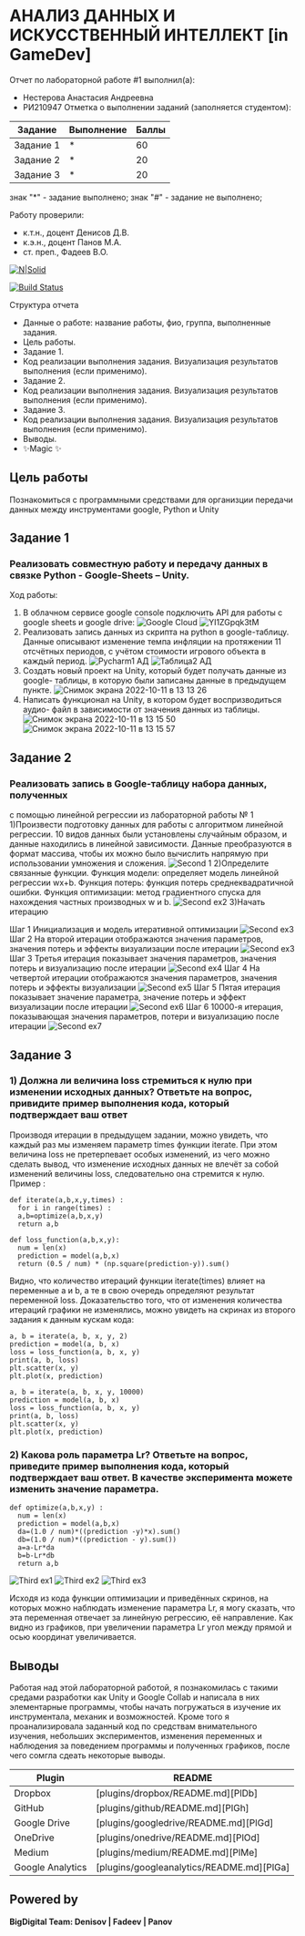 # АНАЛИЗ ДАННЫХ И ИСКУССТВЕННЫЙ ИНТЕЛЛЕКТ [in GameDev]
Отчет по лабораторной работе #1 выполнил(а):
- Нестерова Анастасия Андреевна
- РИ210947
Отметка о выполнении заданий (заполняется студентом):

| Задание | Выполнение | Баллы |
| ------ | ------ | ------ |
| Задание 1 | * | 60 |
| Задание 2 | * | 20 |
| Задание 3 | * | 20 |

знак "*" - задание выполнено; знак "#" - задание не выполнено;

Работу проверили:
- к.т.н., доцент Денисов Д.В.
- к.э.н., доцент Панов М.А.
- ст. преп., Фадеев В.О.

[![N|Solid](https://cldup.com/dTxpPi9lDf.thumb.png)](https://nodesource.com/products/nsolid)

[![Build Status](https://travis-ci.org/joemccann/dillinger.svg?branch=master)](https://travis-ci.org/joemccann/dillinger)

Структура отчета

- Данные о работе: название работы, фио, группа, выполненные задания.
- Цель работы.
- Задание 1.
- Код реализации выполнения задания. Визуализация результатов выполнения (если применимо).
- Задание 2.
- Код реализации выполнения задания. Визуализация результатов выполнения (если применимо).
- Задание 3.
- Код реализации выполнения задания. Визуализация результатов выполнения (если применимо).
- Выводы.
- ✨Magic ✨

## Цель работы
Познакомиться с программными средствами для организции
передачи данных между инструментами google, Python и Unity

## Задание 1
### Реализовать совместную работу и передачу данных в связке Python - Google-Sheets – Unity.
Ход работы:
1) В облачном сервисе google console подключить API для работы с google
sheets и google drive:
![Google Cloud](https://user-images.githubusercontent.com/43472988/194934859-945e14ea-8669-4745-867b-43ce43e28d9f.jpg)
![YI1ZGpqk3tM](https://user-images.githubusercontent.com/43472988/194936984-2f432d2f-32c0-4e83-965d-3d409247e931.jpg)
2) Реализовать запись данных из скрипта на python в google-таблицу. Данные
описывают изменение темпа инфляции на протяжении 11 отсчётных периодов, с
учётом стоимости игрового объекта в каждый период.
![Pycharm1 АД ](https://user-images.githubusercontent.com/43472988/194929651-66e92e5f-7bcf-4694-be9a-e4c8fc317aa6.jpg)
![Таблица2 АД](https://user-images.githubusercontent.com/43472988/194929658-a9508843-aa9c-4cbe-8553-059aae1a53d2.jpg)
3) Создать новый проект на Unity, который будет получать данные из google-
таблицы, в которую были записаны данные в предыдущем пункте.
![Снимок экрана 2022-10-11 в 13 13 26](https://user-images.githubusercontent.com/43472988/195036697-e52f36b5-721c-4409-bd97-f396e66d8797.png)
4) Написать функционал на Unity, в котором будет воспризводиться аудио-
файл в зависимости от значения данных из таблицы.
![Снимок экрана 2022-10-11 в 13 15 50](https://user-images.githubusercontent.com/43472988/195036718-d5154411-96d0-431b-bd59-111b3776933e.png)
![Снимок экрана 2022-10-11 в 13 15 57](https://user-images.githubusercontent.com/43472988/195036728-b6d8811e-3287-4946-9359-4c39227dc7ce.png)
## Задание 2
### Реализовать запись в Google-таблицу набора данных, полученных
с помощью линейной регрессии из лабораторной работы № 1
1)Произвести подготовку данных для работы с алгоритмом линейной регрессии. 10 видов данных были установлены случайным образом, и данные находились в линейной зависимости. Данные преобразуются в формат массива, чтобы их можно было вычислить напрямую при использовании умножения и сложения.
![Second 1](https://user-images.githubusercontent.com/43472988/191900528-d18e9e83-e2df-46ba-93ce-007dfb15396b.jpeg)
2)Определите связанные функции. Функция модели: определяет модель линейной регрессии wx+b. Функция потерь: функция потерь среднеквадратичной ошибки. Функция оптимизации: метод градиентного спуска для нахождения частных производных w и b.
![Second ex2](https://user-images.githubusercontent.com/43472988/192091453-23cc199e-0faf-451e-9b73-37d68705b130.jpg)
3)Начать итерацию
  
  Шаг 1 Инициализация и модель итеративной оптимизации
  ![Second ex3](https://user-images.githubusercontent.com/43472988/191902622-ff873825-3b72-4740-ad9c-2dc0e74b98da.jpg)
  Шаг 2 На второй итерации отображаются значения параметров, значения потерь и эффекты визуализации после итерации
  ![Second ex3](https://user-images.githubusercontent.com/43472988/192109714-15aeddb8-c120-4c64-bbd0-4ad4a43b8126.jpg)
  Шаг 3 Третья итерация показывает значения параметров, значения потерь и визуализацию после итерации
  ![Second ex4](https://user-images.githubusercontent.com/43472988/192109718-dafd79f3-40c1-4be8-819e-d9a28671bd50.jpg)
  Шаг 4 На четвертой итерации отображаются значения параметров, значения потерь и эффекты визуализации
  ![Second ex5](https://user-images.githubusercontent.com/43472988/192109736-a5130144-6e44-411a-addf-b4e8372b3df8.jpg)
  Шаг 5 Пятая итерация показывает значение параметра, значение потерь и эффект визуализации после итерации
  ![Second ex6](https://user-images.githubusercontent.com/43472988/192109756-6fc4ca46-2625-4bf4-9354-80564fcb66f7.jpg)
  Шаг 6 10000-я итерация, показывающая значения параметров, потери и визуализацию после итерации
  ![Second ex7](https://user-images.githubusercontent.com/43472988/192109766-f3ea3a9b-88b0-4276-b276-83c06f42b940.jpg)

## Задание 3 
### 1) Должна ли величина loss стремиться к нулю при изменении исходных данных? Ответьте на вопрос, привидите пример выполнения кода, который подтверждает ваш ответ
Производя итерации в предыдущем задании, можно увидеть, что каждый раз мы изменяем параметр times функции iterate. При этом величина loss не претерпевает особых изменений, из чего можно сделать вывод, что изменение исходных данных не влечёт за собой изменений величины loss, следовательно она стремится к нулю. Пример : 


    def iterate(a,b,x,y,times) :
      for i in range(times) :
      a,b=optimize(a,b,x,y)
      return a,b
    
    def loss_function(a,b,x,y):
      num = len(x)
      prediction = model(a,b,x)
      return (0.5 / num) * (np.square(prediction-y)).sum()

Видно, что количество итераций функции iterate(times) влияет на переменные a и b, а те в свою очередь определяют результат переменной loss.
Доказательство того, что от изменения количества итераций графики не изменялись, можно увидеть на скринах из второго задания к данным кускам кода:

    a, b = iterate(a, b, x, y, 2)
    prediction = model(a, b, x)
    loss = loss_function(a, b, x, y)
    print(a, b, loss)
    plt.scatter(x, y)
    plt.plot(x, prediction)

    a, b = iterate(a, b, x, y, 10000)
    prediction = model(a, b, x)
    loss = loss_function(a, b, x, y)
    print(a, b, loss)
    plt.scatter(x, y)
    plt.plot(x, prediction)

### 2) Какова роль параметра Lr? Ответьте на вопрос, приведите пример выполнения кода, который подтверждает ваш ответ. В качестве эксперимента можете изменить значение параметра.
    def optimize(a,b,x,y) :
      num = len(x)
      prediction = model(a,b,x)
      da=(1.0 / num)*((prediction -y)*x).sum()
      db=(1.0 / num)*((prediction - y).sum())
      a=a-Lr*da
      b=b-Lr*db
      return a,b

![Third ex1](https://user-images.githubusercontent.com/43472988/192372278-ad4cb408-9e9f-47a3-948c-fee7faaaa4be.jpg)
![Third ex2](https://user-images.githubusercontent.com/43472988/192372308-feb6c393-5b69-4205-9b7e-7341f97437ae.jpg)
![Third ex3](https://user-images.githubusercontent.com/43472988/192372323-bb4ce72b-db56-479e-b386-94917945b760.jpg)

Исходя из кода функции оптимизации и приведённых скринов, на которых можно наблюдать изменение параметра Lr, я могу сказать, что эта переменная отвечает за линейную регрессию, её направление. Как видно из графиков, при увеличении параметра Lr угол между прямой и осью координат увеличивается.

## Выводы
Работая над этой лабораторной работой, я познакомилась с такими средами разработки как Unity и Google Collab и написала в них элементарные программы, чтобы начать погружаться в изучение их инструментала, механик и возможностей. Кроме того я проанализировала заданный код по средствам внимательного изучения, небольших экспериментов, изменения переменных и наблюдения за поведением программы и полученных графиков, после чего сомгла сдеать некоторые выводы. 

| Plugin | README |
| ------ | ------ |
| Dropbox | [plugins/dropbox/README.md][PlDb] |
| GitHub | [plugins/github/README.md][PlGh] |
| Google Drive | [plugins/googledrive/README.md][PlGd] |
| OneDrive | [plugins/onedrive/README.md][PlOd] |
| Medium | [plugins/medium/README.md][PlMe] |
| Google Analytics | [plugins/googleanalytics/README.md][PlGa] |

## Powered by

**BigDigital Team: Denisov | Fadeev | Panov**
